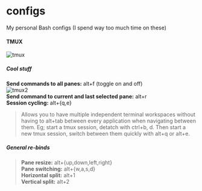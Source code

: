 # configs
My personal Bash configs (I spend way too much time on these)  


#### TMUX
![tmux](https://cloud.githubusercontent.com/assets/22798226/23110917/a7294932-f6d9-11e6-9c5f-8e64dceae768.png)

##### Cool stuff
 **Send commands to all panes:** alt+f (toggle on and off)  
![tmux2](https://sanctum.geek.nz/arabesque/wp-content/uploads/2012/08/synchronize-panes.gif)   
 **Send command to current and last selected pane:** alt+r  
 **Session cycling:** alt+{q,e}  
>   Allows you to have multiple independent terminal workspaces without having to alt+tab between 
     every application when navigating between them. Eg; 
     start a tmux session, detatch with ctrl+b, d. Then start a new
     tmux session, switch between them quickly with alt+q or alt+e.

##### General re-binds
> **Pane resize:** alt+{up,down,left,right}  
**Pane switching:** alt+{w,a,s,d}    
**Horizontal split:** alt+1  
**Vertical split:** alt+2  


